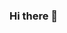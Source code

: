 ### Hi there 👋

<!--
**Alexandriasz/Alexandriasz** is a ✨ _special_ ✨ repository because its `README.md` (this file) appears on your GitHub profile.

My name is Victoria Alexandria, I am a student of Systems Analysis and Development. My goal is to become a fullstack developer, so in my profile you will find some development projects and my professional growth.
-->
